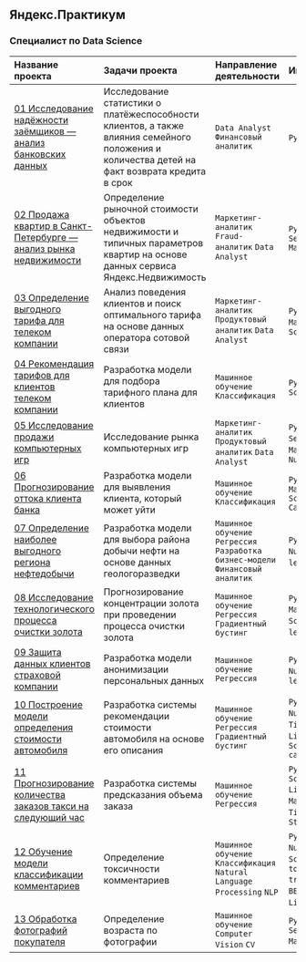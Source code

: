 ## Яндекс.Практикум

### Специалист по Data Science

| Название проекта | Задачи проекта | Направление деятельности | Инструменты |
| :- | :- | :- | :- |
| [01 Исследование надёжности заёмщиков — анализ банковских данных](https://github.com/Kri5PO/Projects/tree/main/01_Анализ_банковских_данных) | Исследование статистики о платёжеспособности клиентов, а также влияния семейного положения и количества детей на факт возврата кредита в срок | `Data Analyst` `Финансовый аналитик` | `Python` `Pandas` |
| [02 Продажа квартир в Санкт-Петербурге — анализ рынка недвижимости](https://github.com/Kri5PO/Projects/tree/main/02_Анализ_рынка_недвижимости) | Определение рыночной стоимости объектов недвижимости и типичных параметров квартир на основе данных сервиса Яндекс.Недвижимость | `Маркетинг-аналитик` `Fraud-аналитик` `Data Analyst` | `Python` `Pandas` `Seaborn` `Matplotlib` |
| [03 Определение выгодного тарифа для телеком компании](https://github.com/Kri5PO/Projects/tree/main/03_Определение_выгодного_тарифа_для_телеком_компании) | Анализ поведения клиентов и поиск оптимального тарифа на основе данных оператора сотовой связи | `Маркетинг-аналитик` `Продуктовый аналитик` `Data Analyst` |  `Python` `Pandas` `Matplotlib` `NumPy` `SciPy` |
| [04 Рекомендация тарифов для клиентов телеком компании](https://github.com/Kri5PO/Projects/tree/main/04_Рекомендация_тарифов_для_клиентов_телеком_компании) | Разработка модели для подбора тарифного плана для клиентов | `Машинное обучение` `Классификация` | `Python` `Pandas` `Scikit-learn` |
| [05 Исследование продажи компьютерных игр](https://github.com/Kri5PO/Projects/tree/main/05_Исследование_продажи_компьютерных_игр) | Исследование рынка компьютерных игр | `Маркетинг-аналитик` `Продуктовый аналитик` `Data Analyst` | `Python` `Pandas` `Seaborn` `Plotly` `Matplotlib` `Pylab` `NumPy` |
| [06 Прогнозирование оттока клиента банка](https://github.com/Kri5PO/Projects/tree/main/06_Прогнозирование_оттока_клиента_банка) | Разработка модели для выявления клиента, который может уйти | `Машинное обучение` `Классификация` | `Python` `Pandas` `Matplotlib` `Scikit-learn` `CatBoost` |
| [07 Определение наиболее выгодного региона нефтедобычи](https://github.com/Kri5PO/Projects/tree/main/07_Определение_выгодного_региона_нефтедобычи) | Разработка модели для выбора района добычи нефти на основе данных геологоразведки | `Машинное обучение` `Регрессия` `Разработка бизнес-модели` `Финансовый аналитик` | `Python` `Pandas` `NumPy` `Scikit-learn` `SciPy` |
| [08 Исследование технологического процесса очистки золота](https://github.com/Kri5PO/Projects/tree/main/08_Исследование_технологического_процесса_очистки_золота) | Прогнозирование концентрации золота при проведении процесса очистки золота | `Машинное обучение` `Регрессия` `Градиентный бустинг` | `Python` `Pandas` `Matplotlib` `NumPy` `SciPy` `Scikit-learn` `CatBoost` |
| [09 Защита данных клиентов страховой компании](https://github.com/Kri5PO/Projects/tree/main/09_Защита_данных_клиентов_страховой_компании) | Разработка модели анонимизации персональных данных | `Машинное обучение` `Регрессия` | `Python` `Pandas` `NumPy` `Scikit-learn` |
| [10 Построение модели определения стоимости автомобиля](https://github.com/Kri5PO/Projects/tree/main/10_Построение_модели_определения_стоимости_автомобиля) | Разработка системы рекомендации стоимости автомобиля на основе его описания | `Машинное обучение` `Регрессия` `Градиентный бустинг` | `Python` `Pandas` `NumPy` `Matplotlib` `Time` `CatBoost` `LightGBM` `XGBoost` `Scikit-learn` `category_encoders` |
| [11 Прогнозирование количества заказов такси на следующий час](https://github.com/Kri5PO/Projects/tree/main/11_Прогнозирование_количества_заказов_такси_на_следующий_час) | Разработка системы предсказания объема заказа | `Машинное обучение` `Регрессия` | `Python` `Pandas` `Scikit-learn` `LightGBM` `XGBoost` `Matplotlib` `NumPy` `Time` `Calendar` `StatsModels` |
| [12 Обучение модели классификации комментариев](https://github.com/Kri5PO/Projects/tree/main/12_Обучение_модели_классификации_комментариев) | Определение токсичности комментариев | `Машинное обучение` `Классификация` `Natural Language Processing` `NLP` | `Python` `Pandas` `NumPy` `Matplotlib` `Scikit-learn` `Time` `torch` `transformers` `re` `BERT` `nltk` `tf-idf` `LightGBM` `tqdm` |
| [13 Обработка фотографий покупателя](https://github.com/Kri5PO/Projects/tree/main/13_Обработка_фотографий_покупателя) | Определение возраста по фотографии | `Машинное обучение` `Computer Vision` `CV` | `Python` `Pandas` `Seaborn` `Matplotlib` `Keras` |


```python

```
